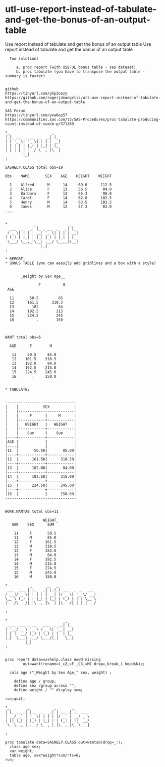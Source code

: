 # utl-use-report-instead-of-tabulate-and-get-the-bonus-of-an-output-table
Use report instead of tabulate and get the bonus of an output table 
    Use report instead of tabulate and get the bonus of an output table                                                      
                                                                                                                             
      Two solutions                                                                                                          
                                                                                                                             
         a. proc report (with USEFUL bonus table - sas dataset)                                                              
         b. proc tabulate (you have to transpose the output table - summary is faster)                                       
                                                                                                                             
                                                                                                                             
    github                                                                                                                   
    https://tinyurl.com/y5p2oezy                                                                                             
    https://github.com/rogerjdeangelis/utl-use-report-instead-of-tabulate-and-get-the-bonus-of-an-output-table               
                                                                                                                             
    SAS Forum                                                                                                                
    https://tinyurl.com/yxw6ep57                                                                                             
    https://communities.sas.com/t5/SAS-Procedures/proc-tabulate-producing-count-instead-of-sum/m-p/571389                    
                                                                                                                             
    *_                   _                                                                                                   
    (_)_ __  _ __  _   _| |_                                                                                                 
    | | '_ \| '_ \| | | | __|                                                                                                
    | | | | | |_) | |_| | |_                                                                                                 
    |_|_| |_| .__/ \__,_|\__|                                                                                                
            |_|                                                                                                              
    ;                                                                                                                        
                                                                                                                             
    SASHELP.CLASS total obs=19                                                                                               
                                                                                                                             
    Obs    NAME       SEX    AGE    HEIGHT    WEIGHT                                                                         
                                                                                                                             
      1    Alfred      M      14     69.0      112.5                                                                         
      2    Alice       F      13     56.5       84.0                                                                         
      3    Barbara     F      13     65.3       98.0                                                                         
      4    Carol       F      14     62.8      102.5                                                                         
      5    Henry       M      14     63.5      102.5                                                                         
      6    James       M      12     57.3       83.0                                                                         
    ....                                                                                                                     
                                                                                                                             
                                                                                                                             
    *            _               _                                                                                           
      ___  _   _| |_ _ __  _   _| |_                                                                                         
     / _ \| | | | __| '_ \| | | | __|                                                                                        
    | (_) | |_| | |_| |_) | |_| | |_                                                                                         
     \___/ \__,_|\__| .__/ \__,_|\__|                                                                                        
                    |_|                                                                                                      
    ;                                                                                                                        
                                                                                                                             
    * REPORT;                                                                                                                
    * BONUS TABLE (you can eeasily add gridlines and a box with a style)                                                     
                                                                                                                             
                                                                                                                             
           _Weight by Sex Age__                                                                                              
                                                                                                                             
                   F          M                                                                                              
     AGE                                                                                                                     
                                                                                                                             
      11       50.5         85                                                                                               
      12      161.5      310.5                                                                                               
      13        182         84                                                                                               
      14      192.5        215                                                                                               
      15      224.5        245                                                                                               
      16          .        150                                                                                               
                                                                                                                             
                                                                                                                             
                                                                                                                             
    WANT total obs=6                                                                                                         
                                                                                                                             
      AGE      F        M                                                                                                    
                                                                                                                             
       11     50.5     85.0                                                                                                  
       12    161.5    310.5                                                                                                  
       13    182.0     84.0                                                                                                  
       14    192.5    215.0                                                                                                  
       15    224.5    245.0                                                                                                  
       16       .     150.0                                                                                                  
                                                                                                                             
                                                                                                                             
    * TABULATE;                                                                                                              
                                                                                                                             
                                                                                                                             
    --------------------------------                                                                                         
    |    |           SEX           |                                                                                         
    |    |-------------------------|                                                                                         
    |    |     F      |     M      |                                                                                         
    |    |------------+------------|                                                                                         
    |    |   WEIGHT   |   WEIGHT   |                                                                                         
    |    |------------+------------|                                                                                         
    |    |    Sum     |    Sum     |                                                                                         
    |----+------------+------------|                                                                                         
    |AGE |            |            |                                                                                         
    |----|            |            |                                                                                         
    |11  |       50.50|       85.00|                                                                                         
    |----+------------+------------|                                                                                         
    |12  |      161.50|      310.50|                                                                                         
    |----+------------+------------|                                                                                         
    |13  |      182.00|       84.00|                                                                                         
    |----+------------+------------|                                                                                         
    |14  |      192.50|      215.00|                                                                                         
    |----+------------+------------|                                                                                         
    |15  |      224.50|      245.00|                                                                                         
    |----+------------+------------|                                                                                         
    |16  |           .|      150.00|                                                                                         
    --------------------------------                                                                                         
                                                                                                                             
                                                                                                                             
    WORK.WANTAB total obs=11                                                                                                 
                                                                                                                             
                     WEIGHT_                                                                                                 
       AGE    SEX      SUM                                                                                                   
                                                                                                                             
        11     F       50.5                                                                                                  
        11     M       85.0                                                                                                  
        12     F      161.5                                                                                                  
        12     M      310.5                                                                                                  
        13     F      182.0                                                                                                  
        13     M       84.0                                                                                                  
        14     F      192.5                                                                                                  
        14     M      215.0                                                                                                  
        15     F      224.5                                                                                                  
        15     M      245.0                                                                                                  
        16     M      150.0                                                                                                  
                                                                                                                             
    *          _       _   _                                                                                                 
     ___  ___ | |_   _| |_(_) ___  _ __  ___                                                                                 
    / __|/ _ \| | | | | __| |/ _ \| '_ \/ __|                                                                                
    \__ \ (_) | | |_| | |_| | (_) | | | \__ \                                                                                
    |___/\___/|_|\__,_|\__|_|\___/|_| |_|___/                                                                                
                                                                                                                             
    ;                                                                                                                        
                                                                                                                             
    *                          _                                                                                             
     _ __ ___ _ __   ___  _ __| |_                                                                                           
    | '__/ _ \ '_ \ / _ \| '__| __|                                                                                          
    | | |  __/ |_) | (_) | |  | |_                                                                                           
    |_|  \___| .__/ \___/|_|   \__|                                                                                          
             |_|                                                                                                             
    ;                                                                                                                        
                                                                                                                             
                                                                                                                             
    proc report data=sashelp.class nowd missing                                                                              
            out=want(rename=(_c2_=F _C3_=M) drop=_break_) headskip;                                                          
                                                                                                                             
      cols age ("_Weight by Sex Age_" sex, weight) ;                                                                         
                                                                                                                             
        define age / group;                                                                                                  
        define sex /group across "";                                                                                         
        define weight / "" display sum;                                                                                      
                                                                                                                             
    run;quit;                                                                                                                
                                                                                                                             
    *_        _           _       _                                                                                          
    | |_ __ _| |__  _   _| | __ _| |_ ___                                                                                    
    | __/ _` | '_ \| | | | |/ _` | __/ _ \                                                                                   
    | || (_| | |_) | |_| | | (_| | ||  __/                                                                                   
     \__\__,_|_.__/ \__,_|_|\__,_|\__\___|                                                                                   
                                                                                                                             
    ;                                                                                                                        
                                                                                                                             
    proc tabulate data=SASHELP.CLASS out=wantab(drop=_:);                                                                    
      class age sex;                                                                                                         
      var weight;                                                                                                            
      table age, sex*weight*sum/rts=6;                                                                                       
    run;                                                                                                                     
                                                                                                                             
                                                                                                                             
                                                                                                                             
